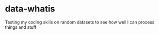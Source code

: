# data-whatis
Testing my coding skills on random datasets to see how well I can process things and stuff
